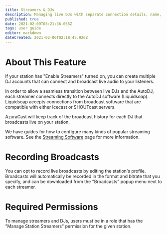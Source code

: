 ```yaml
---
title: Streamers & DJs
description: Managing live DJs with separate connection details, name, settings and how to connect
published: true
date: 2021-02-09T03:21:36.055Z
tags: user guide
editor: markdown
dateCreated: 2021-02-06T02:18:45.926Z
---
```


# About This Feature

If your station has "Enable Streamers" turned on, you can create multiple DJ accounts that can connect and broadcast live audio to your listeners.

In order to allow a seamless transition between live DJs and the AutoDJ, each streamer connects directly to the AutoDJ software (Liquidsoap). Liquidsoap accepts connections from broadcast software that are compatible with either Icecast or SHOUTcast servers.

AzuraCast will keep track of the broadcast history for each DJ that broadcasts live on your station.

We have guides for how to configure many kinds of popular streaming software. See the [Streaming Software](/en/user-guide/streaming-software) page for more information.

# Recording Broadcasts

You can opt to record live broadcasts by editing the station's profile. Broadcasts will automatically be recorded in the format and bitrate that you specify, and can be downloaded from the "Broadcasts" popup menu next to each streamer.

# Required Permissions

To manage streamers and DJs, users must be in a role that has the "Manage Station Streamers" permission for the given station.